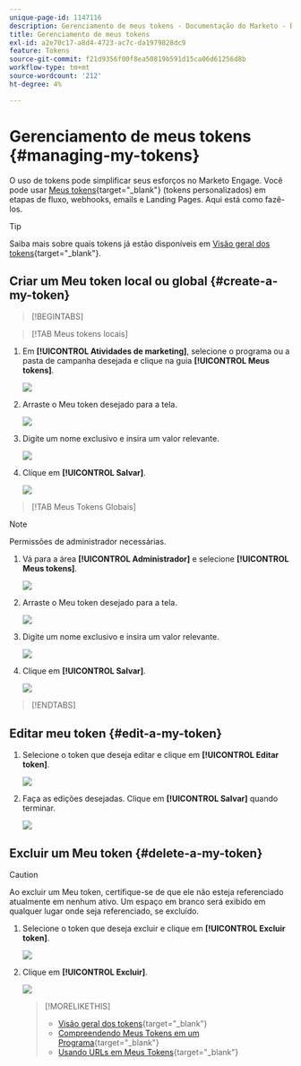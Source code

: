 ```yaml
---
unique-page-id: 1147116
description: Gerenciamento de meus tokens - Documentação do Marketo - Documentação do produto
title: Gerenciamento de meus tokens
exl-id: a2e70c17-a8d4-4723-ac7c-da1979828dc9
feature: Tokens
source-git-commit: f21d9356f00f8ea50819b591d15ca06d61256d8b
workflow-type: tm+mt
source-wordcount: '212'
ht-degree: 4%

---
```


# Gerenciamento de meus tokens {#managing-my-tokens}

O uso de tokens pode simplificar seus esforços no Marketo Engage. Você pode usar [Meus tokens](/help/marketo/product-docs/core-marketo-concepts/programs/tokens/understanding-my-tokens-in-a-program.md){target="_blank"} (tokens personalizados) em etapas de fluxo, webhooks, emails e Landing Pages. Aqui está como fazê-los.

>[!TIP]
>
>Saiba mais sobre quais tokens já estão disponíveis em [Visão geral dos tokens](/help/marketo/product-docs/demand-generation/landing-pages/personalizing-landing-pages/tokens-overview.md){target="_blank"}.

## Criar um Meu token local ou global {#create-a-my-token}

>[!BEGINTABS]

>[!TAB Meus tokens locais]

1. Em **[!UICONTROL Atividades de marketing]**, selecione o programa ou a pasta de campanha desejada e clique na guia **[!UICONTROL Meus tokens]**.

   ![](assets/create-a-local-my-token-1.png)

1. Arraste o Meu token desejado para a tela.

   ![](assets/create-a-local-my-token-2.png)

1. Digite um nome exclusivo e insira um valor relevante.

   ![](assets/create-a-local-my-token-3.png)

1. Clique em **[!UICONTROL Salvar]**.

   ![](assets/create-a-local-my-token-4.png)

>[!TAB Meus Tokens Globais]

>[!NOTE]
>
>Permissões de administrador necessárias.

1. Vá para a área **[!UICONTROL Administrador]** e selecione **[!UICONTROL Meus tokens]**.

   ![](assets/create-a-global-my-token-1.png)

1. Arraste o Meu token desejado para a tela.

   ![](assets/create-a-global-my-token-2.png)

1. Digite um nome exclusivo e insira um valor relevante.

   ![](assets/create-a-global-my-token-3.png)

1. Clique em **[!UICONTROL Salvar]**.

   ![](assets/create-a-global-my-token-4.png)

>[!ENDTABS]

## Editar meu token {#edit-a-my-token}

1. Selecione o token que deseja editar e clique em **[!UICONTROL Editar token]**.

   ![](assets/edit-a-my-token-1.png)

1. Faça as edições desejadas. Clique em **[!UICONTROL Salvar]** quando terminar.

   ![](assets/edit-a-my-token-2.png)

## Excluir um Meu token {#delete-a-my-token}

>[!CAUTION]
>
>Ao excluir um Meu token, certifique-se de que ele não esteja referenciado atualmente em nenhum ativo. Um espaço em branco será exibido em qualquer lugar onde seja referenciado, se excluído.

1. Selecione o token que deseja excluir e clique em **[!UICONTROL Excluir token]**.

   ![](assets/delete-a-my-token-1.png)

1. Clique em **[!UICONTROL Excluir]**.

   ![](assets/delete-a-my-token-2.png)

   >[!MORELIKETHIS]
   >
   >* [Visão geral dos tokens](/help/marketo/product-docs/demand-generation/landing-pages/personalizing-landing-pages/tokens-overview.md){target="_blank"}
   >* [Compreendendo Meus Tokens em um Programa](/help/marketo/product-docs/core-marketo-concepts/programs/tokens/understanding-my-tokens-in-a-program.md){target="_blank"}
   >* [Usando URLs em Meus Tokens](/help/marketo/product-docs/email-marketing/general/using-tokens/using-urls-in-my-tokens.md){target="_blank"}

